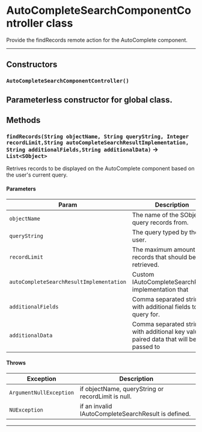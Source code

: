 # AutoCompleteSearchComponentController class

Provide the findRecords remote action for the AutoComplete component.

---
## Constructors
### `AutoCompleteSearchComponentController()`

Parameterless constructor for global class.
---
## Methods
### `findRecords(String objectName, String queryString, Integer recordLimit,String autoCompleteSearchResultImplementation, String additionalFields,String additionalData)` → `List<SObject>`

Retrives records to be displayed on the AutoComplete component based on the user's current query.

#### Parameters
|Param|Description|
|-----|-----------|
|`objectName` |  The name of the SObject to query records from. |
|`queryString` |  The query typed by the user. |
|`recordLimit` |  The maximum amount of records that should be retrieved. |
|`autoCompleteSearchResultImplementation` |  Custom IAutoCompleteSearchResult implementation that |
|`additionalFields` |  Comma separated string with additional fields to query for. |
|`additionalData` |  Comma separated string with additional key value paired data that will be passed to |

#### Throws
|Exception|Description|
|---------|-----------|
|`ArgumentNullException` |  if objectName, queryString or recordLimit is null. |
|`NUException` |  if an invalid IAutoCompleteSearchResult is defined. |

---
